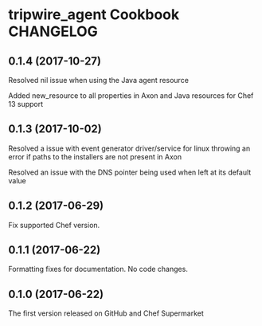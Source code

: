 # tripwire_agent Cookbook CHANGELOG

## 0.1.4 (2017-10-27)

Resolved nil issue when using the Java agent resource

Added new_resource to all properties in Axon and Java resources for Chef 13 support

## 0.1.3 (2017-10-02)

Resolved a issue with event generator driver/service for linux throwing an error if paths to the installers are not present in Axon

Resolved an issue with the DNS pointer being used when left at its default value

## 0.1.2 (2017-06-29)

Fix supported Chef version.

## 0.1.1 (2017-06-22)

Formatting fixes for documentation. No code changes.

## 0.1.0 (2017-06-22)

The first version released on GitHub and Chef Supermarket
